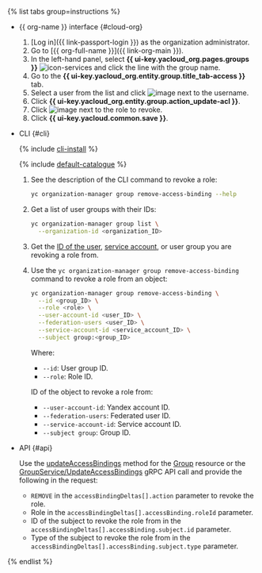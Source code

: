 
{% list tabs group=instructions %}

- {{ org-name }} interface {#cloud-org}

    1. [Log in]({{ link-passport-login }}) as the organization administrator.
    1. Go to [{{ org-full-name }}]({{ link-org-main }}).
    1. In the left-hand panel, select **{{ ui-key.yacloud_org.pages.groups }}** ![icon-services](../../_assets/console-icons/persons.svg) and click the line with the group name.
    1. Go to the **{{ ui-key.yacloud_org.entity.group.title_tab-access }}** tab.
    1. Select a user from the list and click ![image](../../_assets/console-icons/ellipsis.svg) next to the username.
    1. Click **{{ ui-key.yacloud_org.entity.group.action_update-acl }}**.
    1. Click ![image](../../_assets/console-icons/xmark.svg) next to the role to revoke.
    1. Click **{{ ui-key.yacloud.common.save }}**.

- CLI {#cli}

   {% include [cli-install](../../_includes/cli-install.md) %}

   {% include [default-catalogue](../../_includes/default-catalogue.md) %}

   1. See the description of the CLI command to revoke a role:

       ```bash
       yc organization-manager group remove-access-binding --help
       ```

   1. Get a list of user groups with their IDs:

       ```bash
       yc organization-manager group list \
         --organization-id <organization_ID>
       ```

   1. Get the [ID of the user](../../iam/operations/users/get.md), [service account](../../iam/operations/sa/get-id.md), or user group you are revoking a role from.
   1. Use the `yc organization-manager group remove-access-binding` command to revoke a role from an object:

         ```bash
         yc organization-manager group remove-access-binding \
           --id <group_ID> \
           --role <role> \
           --user-account-id <user_ID> \
           --federation-users <user_ID> \
           --service-account-id <service_account_ID> \
           --subject group:<group_ID>
         ```

         Where:

         * `--id`: User group ID.
         * `--role`: Role ID.
         
         ID of the object to revoke a role from:
         
         * `--user-account-id`: Yandex account ID.
         * `--federation-users`: Federated user ID.
         * `--service-account-id`: Service account ID.
         * `--subject group`: Group ID.

- API {#api}

   Use the [updateAccessBindings](../../organization/api-ref/Group/updateAccessBindings.md) method for the [Group](../../organization/api-ref/Group/index.md) resource or the [GroupService/UpdateAccessBindings](../../organization/api-ref/grpc/group_service.md#UpdateAccessBindings) gRPC API call and provide the following in the request:

   * `REMOVE` in the `accessBindingDeltas[].action` parameter to revoke the role.
   * Role in the `accessBindingDeltas[].accessBinding.roleId` parameter.
   * ID of the subject to revoke the role from in the `accessBindingDeltas[].accessBinding.subject.id` parameter.
   * Type of the subject to revoke the role from in the `accessBindingDeltas[].accessBinding.subject.type` parameter.

{% endlist %}
